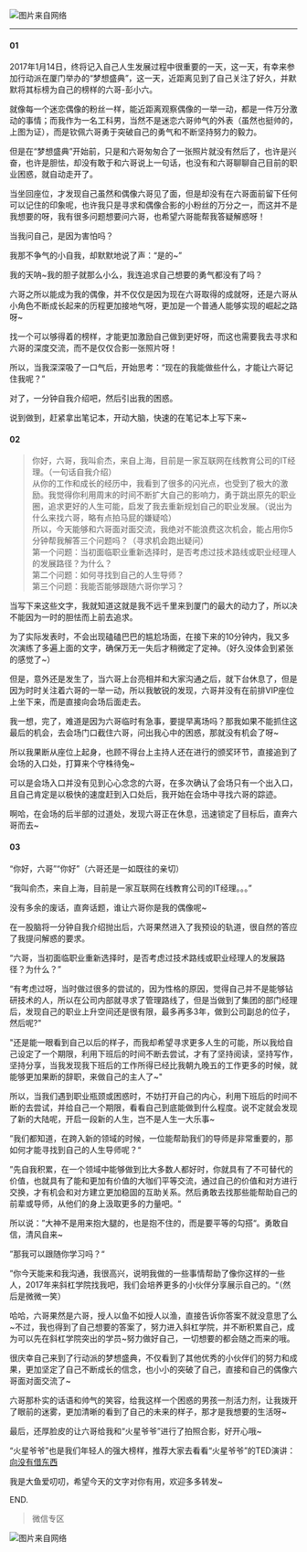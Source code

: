 ![图片来自网络](http://image.dayuaidaodao.com/writing/image/ouyupengxiaoliu-500-500.jpeg)

***

#### 01

2017年1月14日，终将记入自己人生发展过程中很重要的一天，这一天，有幸来参加行动派在厦门举办的“梦想盛典”，这一天，近距离见到了自己关注了好久，并默默将其标榜为自己的榜样的六哥-彭小六。

就像每一个迷恋偶像的粉丝一样，能近距离观察偶像的一举一动，都是一件万分激动的事情；而我作为一名工科男，当然不是迷恋六哥帅气的外表（虽然也挺帅的，上图为证），而是钦佩六哥勇于突破自己的勇气和不断坚持努力的毅力。

但是在“梦想盛典”开始前，只是和六哥匆匆合了一张照片就没有然后了，也许是兴奋，也许是胆怯，却没有敢于和六哥说上一句话，也没有和六哥聊聊自己目前的职业困惑，就自动走开了。

当坐回座位，才发现自己虽然和偶像六哥见了面，但是却没有在六哥面前留下任何可以记住的印象呢，也许我只是寻求和偶像合影的小粉丝的万分之一，而这并不是我想要的呀，我有很多问题想要问六哥，也希望六哥能帮我答疑解惑呀！

当我问自己，是因为害怕吗？

我那不争气的小自我，却默默地说了声：“是的~”

我的天呐~我的胆子就那么小么，我连追求自己想要的勇气都没有了吗？

六哥之所以能成为我的偶像，并不仅仅是因为现在六哥取得的成就呀，还是六哥从小角色不断成长起来的历程更加接地气呀，更加是一个普通人能够实现的崛起之路呀~

找一个可以够得着的榜样，才能更加激励自己做到更好呀，而这也需要我去寻求和六哥的深度交流，而不是仅仅合影一张照片呀！

所以，当我深深吸了一口气后，开始思考：“现在的我能做些什么，才能让六哥记住我呢？”

对了，一分钟自我介绍吧，然后引出我的困惑。

说到做到，赶紧拿出笔记本，开动大脑，快速的在笔记本上写下来~


#### 02

> 你好，六哥，我叫俞杰，来自上海，目前是一家互联网在线教育公司的IT经理。（一句话自我介绍）  
从你的工作和成长的经历中，我看到了很多的闪光点，也受到了极大的激励。我觉得你利用周末的时间不断扩大自己的影响力，勇于跳出原先的职业圈，追求更好的人生可能，启发了我去重新规划自己的职业发展。（说出为什么来找六哥，略有点拍马屁的嫌疑哈）  
所以，今天能够和六哥面对面交流，我绝对不能浪费这次机会，能占用你5分钟帮我解答三个问题吗？（寻求机会跑出疑问）  
第一个问题：当初面临职业重新选择时，是否考虑过技术路线或职业经理人的发展路径？为什么？  
第二个问题：如何寻找到自己的人生导师？  
第三个问题：我能否能够跟随六哥你学习？

当写下来这些文字，我就知道这就是我不远千里来到厦门的最大的动力了，所以决不能因为一时的胆怯而上前去追求。

为了实际发表时，不会出现磕磕巴巴的尴尬场面，在接下来的10分钟内，我又多次演练了多遍上面的文字，确保万无一失后才稍微定了定神。（好久没体会到紧张的感觉了~）

但是，意外还是发生了，当六哥上台亮相并和大家沟通之后，就下台休息了，但是因为时时关注着六哥的一举一动，所以我敏锐的发现，六哥并没有在前排VIP座位上坐下来，而是直接向会场后面走去。

我一想，完了，难道是因为六哥临时有急事，要提早离场吗？那我如果不能抓住这最后的机会，去会场门口截住六哥，问出我心中的困惑，那就没有机会了呀~

所以我果断从座位上起身，也顾不得台上主持人还在进行的颁奖环节，直接追到了会场的入口处，打算来个守株待兔~

可以是会场入口并没有见到心心念念的六哥，在多次确认了会场只有一个出入口，且自己肯定是以极快的速度赶到入口处后，我开始在会场中寻找六哥的踪迹。

啊哈，在会场的后半部的过道处，发现六哥正在休息，迅速锁定了目标后，直奔六哥而去~

#### 03

“你好，六哥”“你好”（六哥还是一如既往的亲切）

“我叫俞杰，来自上海，目前是一家互联网在线教育公司的IT经理。。。”

没有多余的废话，直奔话题，谁让六哥你是我的偶像呢~

在一股脑将一分钟自我介绍抛出后，六哥果然进入了我预设的轨道，很自然的答应了我提问解惑的要求。

“六哥，当初面临职业重新选择时，是否考虑过技术路线或职业经理人的发展路径？为什么？”

“有考虑过呀，当时做过很多的尝试的，因为性格的原因，觉得自己并不是能够钻研技术的人，所以在公司内部就寻求了管理路线了，但是当做到了集团的部门经理后，发现自己的职业上升空间还是很有限，最多再多3年，做到公司副总的位子，然后呢?"

"还是能一眼看到自己以后的样子，而我却希望寻求更多人生的可能，所以我给自己设定了一个期限，利用下班后的时间不断去尝试，才有了坚持阅读，坚持写作，坚持分享，当我发现我下班后的工作所得已经比我朝九晚五的工作更多的时候，就能够更加果断的辞职，来做自己的主人了~"

所以，当我们遇到职业瓶颈或困惑时，不妨打开自己的内心，利用下班后的时间不断的去尝试，并给自己一个期限，看看自己到底能做到什么程度。说不定就会发现了新的大陆呢，开启一段新的人生，岂不是人生一大乐事~

”我们都知道，在跨入新的领域的时候，一位能帮助我们的导师是非常重要的，那如何才能寻找到自己的人生导师呢？“

”先自我积累，在一个领域中能够做到比大多数人都好时，你就具有了不可替代的价值，也就具有了能和更加有价值的大咖们平等交流，通过自己的价值和对方进行交换，才有机会和对方建立更加稳固的互助关系。然后勇敢去找那些能帮助自己的前辈或导师，从他们的身上汲取更多的力量吧。“

所以说：”大神不是用来抱大腿的，也是抱不住的，而是要平等的勾搭“。勇敢自信，清风自来~

”那我可以跟随你学习吗？“

”你今天能来和我沟通，我很高兴，说明我做的一些事情帮助了像你这样的一些人，2017年来斜杠学院找我吧，我们会培养更多的小伙伴分享展示自己的。“（然后是微微一笑）

哈哈，六哥果然是六哥，授人以鱼不如授人以渔，直接告诉你答案不就没意思了么~不过，我也得到了自己想要的答案了，努力进入斜杠学院，并不断积累自己，成为可以先在斜杠学院突出的学员~努力做好自己，一切想要的都会随之而来的哦。

很庆幸自己来到了行动派的梦想盛典，不仅看到了其他优秀的小伙伴们的努力和成果，更加坚定了自己不断成长的信念，也小小的突破了自己，直接和自己的偶像六哥面对面交流了~

六哥那朴实的话语和帅气的笑容，给我这样一个困惑的男孩一剂活力剂，让我拨开了眼前的迷雾，更加清晰的看到了自己的未来的样子，那才是我想要的生活呀~

最后，还厚脸皮的让六哥给我和“火星爷爷”进行了拍照合影，好开心哦~

“火星爷爷”也是我们年轻人的强大榜样，推荐大家去看看“火星爷爷”的TED演讲：[向没有借东西](http://v.youku.com/v_show/id_XODgxNTc2NjQ4.html)

我是大鱼爱叨叨，希望今天的文字对你有用，欢迎多多转发~

END.

> 微信专区

![图片来自网络](http://image.dayuaidaodao.com/writing/image/wechat-code-1228-1000-1000-imageview2-imageslim.png)
